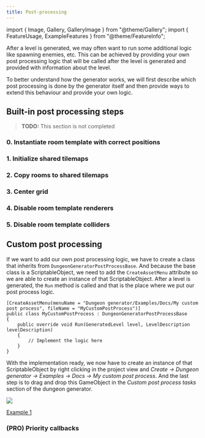 ```yaml
---
title: Post-processing
---
```


import { Image, Gallery, GalleryImage } from "@theme/Gallery";
import { FeatureUsage, ExampleFeatures } from "@theme/FeatureInfo";

After a level is generated, we may often want to run some additional logic like spawning enemies, etc. This can be achieved by providing your own post processing logic that will be called after the level is generated and provided with information about the level. 

To better understand how the generator works, we will first describe which post processing is done by the generator itself and then provide ways to extend this behaviour and provide your own logic.

## Built-in post processing steps

> **TODO:** This section is not completed

### 0. Instantiate room template with correct positions

### 1. Initialize shared tilemaps

### 2. Copy rooms to shared tilemaps

### 3. Center grid

### 4. Disable room template renderers

### 5. Disable room template colliders 

## Custom post processing

If we want to add our own post processing logic, we have to create a class that inherits from `DungeonGeneratorPostProcessBase`. And because the base class is a ScriptableObject, we need to add the `CreateAssetMenu` attribute so we are able to create an instance of that ScriptableObject. After a level is generated, the `Run` method is called and that is the place where we put our post process logic.


    [CreateAssetMenu(menuName = "Dungeon generator/Examples/Docs/My custom post process", fileName = "MyCustomPostProcess")]
    public class MyCustomPostProcess : DungeonGeneratorPostProcessBase
    {
        public override void Run(GeneratedLevel level, LevelDescription levelDescription)
        { 
            // Implement the logic here
        }
    }

With the implementation ready, we now have to create an instance of that ScriptableObject by right clicking in the project view and *Create -> Dungeon generator -> Examples -> Docs -> My custom post process*. And the last step is to drag and drop this GameObject in the *Custom post process tasks* section of the dungeon generator.

<Image src="img/v2/examples/example1/custom_post_process.png" caption="Add the ScriptableObject to the Custom post process tasks array" />

<FeatureUsage id="custom-post-processing" />

[Example 1](examples/example-1.md#enemies)

### (PRO) Priority callbacks